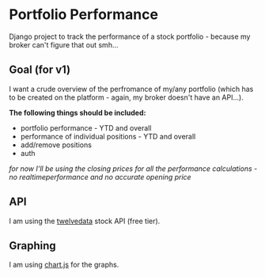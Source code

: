 # **Portfolio Performance**
Django project to track the performance of a stock portfolio - because my broker can't figure that out smh...


## **Goal (for v1)**
I want a crude overview of the perfromance of my/any portfolio (which has to be created on the platform - again, my broker doesn't have an API...).

**The following things should be included:**

* portfolio performance - YTD and overall
* performance of individual positions - YTD and overall
* add/remove positions
* auth

*for now I'll be using the closing prices for all the performance calculations - no realtimeperformance and no accurate opening price*


## **API**
I am using the [twelvedata](https://twelvedata.com/) stock API (free tier).

## **Graphing**
I am using [chart.js](https://www.chartjs.org/) for the graphs.